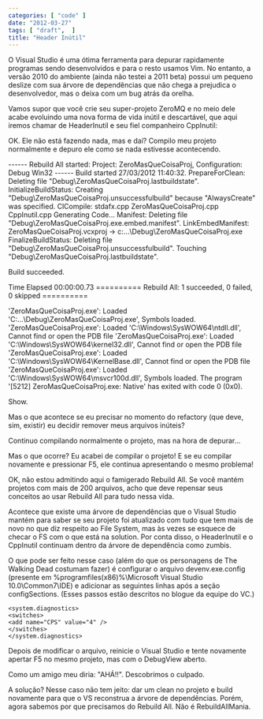 ```yaml
---
categories: [ "code" ]
date: "2012-03-27"
tags: [ "draft",  ]
title: "Header Inútil"
---
```

O Visual Studio é uma ótima ferramenta para depurar rapidamente programas sendo desenvolvidos e para o resto usamos Vim. No entanto, a versão 2010 do ambiente (ainda não testei a 2011 beta) possui um pequeno deslize com sua árvore de dependências que não chega a prejudica o desenvolvedor, mas o deixa com um bug atrás da orelha.

Vamos supor que você crie seu super-projeto ZeroMQ e no meio dele acabe evoluindo uma nova forma de vida inútil e descartável, que aqui iremos chamar de HeaderInutil e seu fiel companheiro CppInutil:


OK. Ele não está fazendo nada, mas e daí? Compilo meu projeto normalmente e depuro ele como se nada estivesse acontecendo.

------ Rebuild All started: Project: ZeroMasQueCoisaProj, Configuration: Debug Win32 ------
Build started 27/03/2012 11:40:32.
PrepareForClean:
Deleting file "Debug\ZeroMasQueCoisaProj.lastbuildstate".
InitializeBuildStatus:
Creating "Debug\ZeroMasQueCoisaProj.unsuccessfulbuild" because "AlwaysCreate" was specified.
ClCompile:
stdafx.cpp
ZeroMasQueCoisaProj.cpp
CppInutil.cpp
Generating Code...
Manifest:
Deleting file "Debug\ZeroMasQueCoisaProj.exe.embed.manifest".
LinkEmbedManifest:
ZeroMasQueCoisaProj.vcxproj -> c:\...\Debug\ZeroMasQueCoisaProj.exe
FinalizeBuildStatus:
Deleting file "Debug\ZeroMasQueCoisaProj.unsuccessfulbuild".
Touching "Debug\ZeroMasQueCoisaProj.lastbuildstate".

Build succeeded.

Time Elapsed 00:00:00.73
========== Rebuild All: 1 succeeded, 0 failed, 0 skipped ==========

'ZeroMasQueCoisaProj.exe': Loaded 'C:\...\Debug\ZeroMasQueCoisaProj.exe', Symbols loaded.
'ZeroMasQueCoisaProj.exe': Loaded 'C:\Windows\SysWOW64\ntdll.dll', Cannot find or open the PDB file
'ZeroMasQueCoisaProj.exe': Loaded 'C:\Windows\SysWOW64\kernel32.dll', Cannot find or open the PDB file
'ZeroMasQueCoisaProj.exe': Loaded 'C:\Windows\SysWOW64\KernelBase.dll', Cannot find or open the PDB file
'ZeroMasQueCoisaProj.exe': Loaded 'C:\Windows\SysWOW64\msvcr100d.dll', Symbols loaded.
The program '[5212] ZeroMasQueCoisaProj.exe: Native' has exited with code 0 (0x0).

Show.

Mas o que acontece se eu precisar no momento do refactory (que deve, sim, existir) eu decidir remover meus arquivos inúteis?

Continuo compilando normalmente o projeto, mas na hora de depurar...


Mas o que ocorre? Eu acabei de compilar o projeto! E se eu compilar novamente e pressionar F5, ele continua apresentando o mesmo problema!

OK, não estou admitindo aqui o famigerado Rebuild All. Se você mantém projetos com mais de 200 arquivos, acho que deve repensar seus conceitos ao usar Rebuild All para tudo nessa vida.

Acontece que existe uma árvore de dependências que o Visual Studio mantém para saber se seu projeto foi atualizado com tudo que tem mais de novo no que diz respeito ao File System, mas às vezes se esquece de checar o FS com o que está na solution. Por conta disso, o HeaderInutil e o CppInutil continuam dentro da árvore de dependência como zumbis.

O que pode ser feito nesse caso (além do que os personagens de The Walking Dead costumam fazer) é configurar o arquivo devenv.exe.config (presente em %programfiles(x86)%\Microsoft Visual Studio 10.0\Common7\IDE) e adicionar as seguintes linhas após a seção configSections. (Esses passos estão descritos no blogue da equipe do VC.)

    <system.diagnostics>
    <switches>
    <add name="CPS" value="4" />
    </switches>
    </system.diagnostics>


Depois de modificar o arquivo, reinicie o Visual Studio e tente novamente apertar F5 no mesmo projeto, mas com o DebugView aberto.


Como um amigo meu diria: "AHÁ!!". Descobrimos o culpado.

A solução? Nesse caso não tem jeito: dar um clean no projeto e build novamente para que o VS reconstrua a árvore de dependências. Porém, agora sabemos por que precisamos do Rebuild All. Não é RebuildAllMania.
